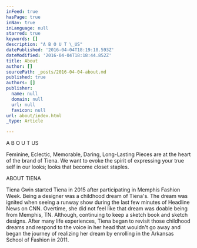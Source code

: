 ```yaml
---
inFeed: true
hasPage: true
inNav: true
inLanguage: null
starred: true
keywords: []
description: "A B O U T \_US"
datePublished: '2016-04-04T18:19:18.593Z'
dateModified: '2016-04-04T18:18:44.852Z'
title: About
author: []
sourcePath: _posts/2016-04-04-about.md
published: true
authors: []
publisher:
  name: null
  domain: null
  url: null
  favicon: null
url: about/index.html
_type: Article

---
```

A B O U T  US

Feminine, Eclectic, Memorable, Daring, Long-Lasting Pieces are at the heart of the brand of Tiena.  We want to evoke the spirit of expressing your true self in our looks; looks that become closet staples.  

ABOUT TIENA

Tiena Gwin started Tiena in 2015 after participating in Memphis Fashion Week.  Being a designer was a childhood dream of Tiena's.  The dream was ignited when seeing a runway show during the last few minutes of Headline News on CNN.  Overtime, she did not feel like that dream was doable being from Memphis, TN.  Although, continuing to keep a sketch book and sketch designs.  After many life experiences, Tiena began to revisit those childhood dreams and respond to the voice in her head that wouldn't go away and began the journey of realizing her dream by enrolling in the Arkansas School of Fashion in 2011\.